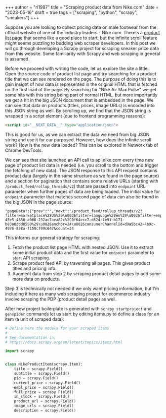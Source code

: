 +++
author = "rl1987"
title = "Scraping product data from Nike.com"
date = "2023-05-16"
draft = true
tags = ["scraping", "python", "scrapy", "sneakers"]
+++

Suppose you are looking to collect pricing data on male footwear from the
official website of one of the industry leaders - Nike.com. There's a 
[product list page](https://www.nike.com/w/mens-shoes-nik1zy7ok) that seems
like a good place to start, but the infinite scroll feature might seems puzzling
to budding web scraper developers. In this post we will go through developing 
a Scrapy project for scraping sneaker price data from this website. Some
familiarity with Scrapy and web scraping in general is assumed.

Before we proceed with writing the code, let us explore the site a little.
Open the source code of product list page and try searching for a product
title that we can see rendered on the page. The purpose of doing this is to
gain insight of how data is represented in the original HTML that is fetched
on the first load of the page. By searching for "Nike Air Max Pulse" we get 
some hits with this string being part of normal HTML, but more importantly
we get a hit in the big JSON document that is embedded in the page. We can see
that data on products (titles, prices, image URLs) is encoded into this JSON
string as well. By scrolling up, we find that the JSON string is wrapped in
a script element (due to frontend programming reasons):

```html
<script id="__NEXT_DATA__" type="application/json">
```

This is good for us, as we can extract the data we need from big JSON string and
use it for our purposed. However, how does the infinite scroll work? How is the
new data loaded? This can be explored in Network tab of Chrome DevTools.

We can see that site launched an API call to api.nike.com every time new page of
product list data is needed (i.e. you scroll to the bottom and trigger the 
fetching of new data). The JSON response to this API request contains product
data (largely in the same structure as we found in the page source) and a section
for pagination that contains some relative URLs (starting with `/product_feed/rollup_threads/v2`)
that are passed into `endpoint` URL parameter when further pages of data are 
being loaded. The initial value for `endpoint` parameter that matches second
page of data can also be found in the big JSON in the page source:

```
"pageData":{"prev":"","next":"/product_feed/rollup_threads/v2?filter=marketplace%28US%29\u0026filter=language%28en%29\u0026filter=employeePrice%28true%29\u0026filter=attributeIds%2816633190-45e5-4830-a068-232ac7aea82c%2C0f64ecc7-d624-4e91-b171-b83a03dd8550%29\u0026anchor=24\u0026consumerChannelId=d9a5bc42-4b9c-4976-858a-f159cf99c647&count=24
```

This informs our general strategy for scraping:

1. Fetch the product list page HTML with nested JSON. Use it to extract some
initial product data and the first value for `endpoint` parameter to start API
scraping.
2. Scrape product feed API by traversing all pages. This gives product titles
and pricing info.
3. Augment data from step 2 by scraping product detail pages to add some more
data on products. 

Step 3 is technically not needed if we only want pricing information, but I'm
including it here as many web scraping project for ecommerce industry involve
scraping the PDP (product detail page) as well.

After new project boilerplate is generated with `scrapy startproject` and
`genspider` commands let us start by editing items.py to define a class for
an item (a unit of scraped data):

```python
# Define here the models for your scraped items
#
# See documentation in:
# https://docs.scrapy.org/en/latest/topics/items.html

import scrapy


class NikeProductItem(scrapy.Item):
    title = scrapy.Field()
    subtitle = scrapy.Field()
    pid = scrapy.Field()
    current_price = scrapy.Field()
    empl_price = scrapy.Field()
    full_price = scrapy.Field()
    in_stock = scrapy.Field()
    product_url = scrapy.Field()
    image_urls = scrapy.Field()
    description = scrapy.Field()

```




